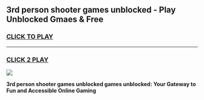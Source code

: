 
## 3rd person shooter games unblocked - Play Unblocked Gmaes & Free
<h3>
<a href="https://news.freeplayer.one?title=3rd_person_shooter_games_unblocked&ref=23F">CLICK TO PLAY</a></h3>
<hr>

<h3>
<a href="https://news.freeplayer.one?title=3rd_person_shooter_games_unblocked&ref=23F">CLICK 2 PLAY</a>
  
</h3>

<a href="https://news.freeplayer.one?title=3rd_person_shooter_games_unblocked&ref=23F/"><img src="https://clearcache.store/games.png"></a>


**3rd person shooter games unblocked games unblocked: Your Gateway to Fun and Accessible Online Gaming**
